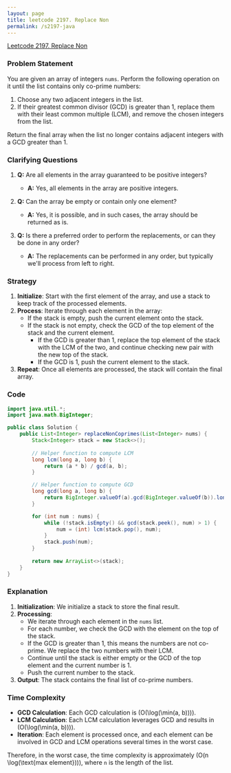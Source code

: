 ```yaml
---
layout: page
title: leetcode 2197. Replace Non
permalink: /s2197-java
---
```

[Leetcode 2197. Replace Non](https://algoadvance.github.io/algoadvance/l2197)
### Problem Statement

You are given an array of integers `nums`. Perform the following operation on it until the list contains only co-prime numbers:
1. Choose any two adjacent integers in the list.
2. If their greatest common divisor (GCD) is greater than 1, replace them with their least common multiple (LCM), and remove the chosen integers from the list.

Return the final array when the list no longer contains adjacent integers with a GCD greater than 1.

### Clarifying Questions
1. **Q:** Are all elements in the array guaranteed to be positive integers?
   - **A:** Yes, all elements in the array are positive integers.

2. **Q:** Can the array be empty or contain only one element?
   - **A:** Yes, it is possible, and in such cases, the array should be returned as is.

3. **Q:** Is there a preferred order to perform the replacements, or can they be done in any order?
   - **A:** The replacements can be performed in any order, but typically we'll process from left to right.

### Strategy

1. **Initialize**: Start with the first element of the array, and use a stack to keep track of the processed elements.
2. **Process**: Iterate through each element in the array:
   - If the stack is empty, push the current element onto the stack.
   - If the stack is not empty, check the GCD of the top element of the stack and the current element.
     - If the GCD is greater than 1, replace the top element of the stack with the LCM of the two, and continue checking new pair with the new top of the stack.
     - If the GCD is 1, push the current element to the stack.
3. **Repeat**: Once all elements are processed, the stack will contain the final array.

### Code

```java
import java.util.*;
import java.math.BigInteger;

public class Solution {
    public List<Integer> replaceNonCoprimes(List<Integer> nums) {
        Stack<Integer> stack = new Stack<>();
        
        // Helper function to compute LCM
        long lcm(long a, long b) {
            return (a * b) / gcd(a, b);
        }

        // Helper function to compute GCD
        long gcd(long a, long b) {
            return BigInteger.valueOf(a).gcd(BigInteger.valueOf(b)).longValue();
        }

        for (int num : nums) {
            while (!stack.isEmpty() && gcd(stack.peek(), num) > 1) {
                num = (int) lcm(stack.pop(), num);
            }
            stack.push(num);
        }
        
        return new ArrayList<>(stack);
    }
}
```

### Explanation

1. **Initialization**: We initialize a stack to store the final result.
2. **Processing**:
   - We iterate through each element in the `nums` list.
   - For each number, we check the GCD with the element on the top of the stack.
   - If the GCD is greater than 1, this means the numbers are not co-prime. We replace the two numbers with their LCM.
   - Continue until the stack is either empty or the GCD of the top element and the current number is 1.
   - Push the current number to the stack.
3. **Output**: The stack contains the final list of co-prime numbers.

### Time Complexity

- **GCD Calculation**: Each GCD calculation is \(O(\log(\min(a, b)))\).
- **LCM Calculation**: Each LCM calculation leverages GCD and results in \(O(\log(\min(a, b)))\).
- **Iteration**: Each element is processed once, and each element can be involved in GCD and LCM operations several times in the worst case.
  
Therefore, in the worst case, the time complexity is approximately \(O(n \log(\text{max element}))\), where `n` is the length of the list.